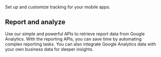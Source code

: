 Set up and customize tracking for your mobile apps.

## Report and analyze

Use our simple and powerful APIs to retrieve report data from Google Analytics. With the reporting APIs, you can save time by automating complex reporting tasks. You can also integrate Google Analytics data with your own business data for deeper insights.

